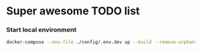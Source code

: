 # Super awesome TODO list

### Start local environment
```sh
docker-compose --env-file ./config/.env.dev up --build --remove-orphans
```
